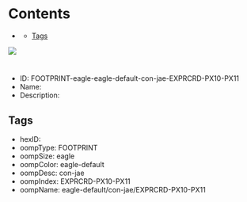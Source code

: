 



Contents
========

* [](#)
	* [Tags](#tags)
  
![][im]
# 

- ID: FOOTPRINT-eagle-eagle-default-con-jae-EXPRCRD-PX10-PX11
- Name: 
- Description: 

## Tags

- hexID: 
- oompType: FOOTPRINT
- oompSize: eagle
- oompColor: eagle-default
- oompDesc: con-jae
- oompIndex: EXPRCRD-PX10-PX11
- oompName: eagle-default/con-jae/EXPRCRD-PX10-PX11



[im]: image.png
